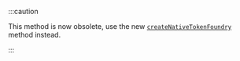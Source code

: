 :::caution

This method is now obsolete, use the new [`createNativeTokenFoundry`](../../../../developer/iota-evm/how-tos/core-contracts/token/create-native-token.mdx) method instead.

:::
